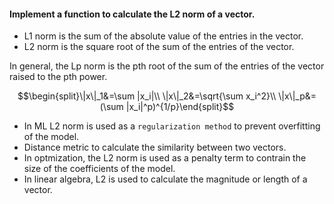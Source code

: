 #### Implement a function to calculate the L2 norm of a vector. ####

- L1 norm is the sum of the absolute value of the entries in the vector. 
- L2 norm is the square root of the sum of the entries of the vector. 

In general, the Lp norm is the pth root of the sum of the entries of the vector raised to the pth power.

$$\begin{split}\|x\|_1&=\sum |x_i|\\
\|x\|_2&=\sqrt{\sum x_i^2}\\
\|x\|_p&=(\sum |x_i|^p)^{1/p}\end{split}$$


* In ML L2 norm is used as a `regularization method` to prevent overfitting of the model.
* Distance metric to calculate the similarity between two vectors.
* In optmization, the L2 norm is used as a penalty term to contrain the size of the coefficients of the model.
* In linear algebra, L2 is used to calculate the magnitude or length of a vector.